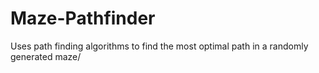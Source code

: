 # Maze-Pathfinder
Uses path finding algorithms to find the most optimal path in a randomly generated maze/
